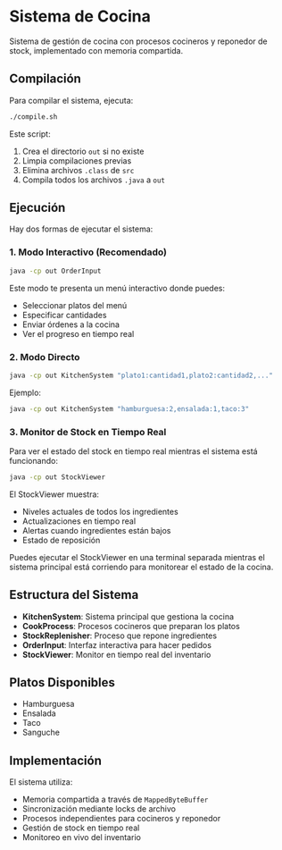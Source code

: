 # Sistema de Cocina

Sistema de gestión de cocina con procesos cocineros y reponedor de stock, implementado con memoria compartida.

## Compilación

Para compilar el sistema, ejecuta:

```bash
./compile.sh
```

Este script:
1. Crea el directorio `out` si no existe
2. Limpia compilaciones previas
3. Elimina archivos `.class` de `src`
4. Compila todos los archivos `.java` a `out`

## Ejecución

Hay dos formas de ejecutar el sistema:

### 1. Modo Interactivo (Recomendado)

```bash
java -cp out OrderInput
```

Este modo te presenta un menú interactivo donde puedes:
- Seleccionar platos del menú
- Especificar cantidades
- Enviar órdenes a la cocina
- Ver el progreso en tiempo real

### 2. Modo Directo

```bash
java -cp out KitchenSystem "plato1:cantidad1,plato2:cantidad2,..."
```

Ejemplo:
```bash
java -cp out KitchenSystem "hamburguesa:2,ensalada:1,taco:3"
```

### 3. Monitor de Stock en Tiempo Real

Para ver el estado del stock en tiempo real mientras el sistema está funcionando:

```bash
java -cp out StockViewer
```

El StockViewer muestra:
- Niveles actuales de todos los ingredientes
- Actualizaciones en tiempo real
- Alertas cuando ingredientes están bajos
- Estado de reposición

Puedes ejecutar el StockViewer en una terminal separada mientras el sistema principal está corriendo para monitorear el estado de la cocina.

## Estructura del Sistema

- **KitchenSystem**: Sistema principal que gestiona la cocina
- **CookProcess**: Procesos cocineros que preparan los platos
- **StockReplenisher**: Proceso que repone ingredientes
- **OrderInput**: Interfaz interactiva para hacer pedidos
- **StockViewer**: Monitor en tiempo real del inventario

## Platos Disponibles

- Hamburguesa
- Ensalada
- Taco
- Sanguche

## Implementación

El sistema utiliza:
- Memoria compartida a través de `MappedByteBuffer`
- Sincronización mediante locks de archivo
- Procesos independientes para cocineros y reponedor
- Gestión de stock en tiempo real
- Monitoreo en vivo del inventario
